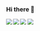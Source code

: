 ### Hi there 👋

<!--
**HirokiLucky/HirokiLucky** is a ✨ _special_ ✨ repository because its `README.md` (this file) appears on your GitHub profile.

Here are some ideas to get you started:

- 🔭 I’m currently working on ...
- 🌱 I’m currently learning ...
- 👯 I’m looking to collaborate on ...
- 🤔 I’m looking for help with ...
- 💬 Ask me about ...
- 📫 How to reach me: ...
- 😄 Pronouns: ...
- ⚡ Fun fact: ...
-->

<a href="https://github.com/anuraghazra/github-readme-stats">
  <img align="left" src="https://github-readme-stats.vercel.app/api?username=HirokiLucky&count_private=true&show_icons=true" />
</a>
<a href="https://github.com/anuraghazra/github-readme-stats">
  <img align="left" src="https://github-readme-stats.vercel.app/api/top-langs/?username=HirokiLucky" />
</a>
<img
  src="https://cr-ss-service.azurewebsites.net/api/ScreenShot?widget=summary&username=HirokiLucky"
/>
<img
  src="https://cr-skills-chart-widget.azurewebsites.net/api/api?username=HirokiLucky"
/>
